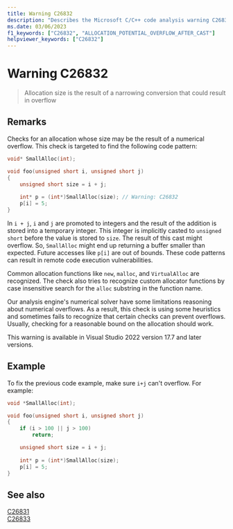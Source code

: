 ```yaml
---
title: Warning C26832
description: "Describes the Microsoft C/C++ code analysis warning C26832, its causes, and how to address it."
ms.date: 03/06/2023
f1_keywords: ["C26832", "ALLOCATION_POTENTIAL_OVERFLOW_AFTER_CAST"]
helpviewer_keywords: ["C26832"]
---
```

# Warning C26832

> Allocation size is the result of a narrowing conversion that could result in overflow

## Remarks

Checks for an allocation whose size may be the result of a numerical overflow. This check is targeted to find the following code pattern:

```cpp
void* SmallAlloc(int);

void foo(unsigned short i, unsigned short j)
{
    unsigned short size = i + j;
    
    int* p = (int*)SmallAlloc(size); // Warning: C26832
    p[i] = 5;
}
```

In `i + j`, `i` and `j` are promoted to integers and the result of the addition is stored into a temporary integer. This integer is implicitly casted to `unsigned short` before the value is stored to `size`. The result of this cast might overflow. So, `SmallAlloc` might end up returning a buffer smaller than expected. Future accesses like `p[i]` are out of bounds. These code patterns can result in remote code execution vulnerabilities.

Common allocation functions like `new`, `malloc`, and `VirtualAlloc` are recognized. The check also tries to recognize custom allocator functions by case insensitive search for the `alloc` substring in the function name.

Our analysis engine's numerical solver have some limitations reasoning about numerical overflows. As a result, this check is using some heuristics and sometimes fails to recognize that certain checks can prevent overflows.
Usually, checking for a reasonable bound on the allocation should work. 

This warning is available in Visual Studio 2022 version 17.7 and later versions.
## Example

To fix the previous code example, make sure `i+j` can't overflow. For example:

```cpp
void *SmallAlloc(int);

void foo(unsigned short i, unsigned short j)
{
    if (i > 100 || j > 100)
        return;

    unsigned short size = i + j;
    
    int* p = (int*)SmallAlloc(size);
    p[i] = 5;
}
```

## See also

[C26831](c26831.md)\
[C26833](c26833.md)